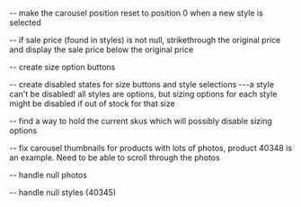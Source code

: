 -- make the carousel position reset to position 0 when a new style is selected

-- if sale price (found in styles) is not null, strikethrough the original price and display the sale price below the original price

-- create size option buttons

-- create disabled states for size buttons and style selections
---a style can't be disabled! all styles are options, but sizing options for each style might be disabled if out of stock for that size

-- find a way to hold the current skus which will possibly disable sizing options

-- fix carousel thumbnails for products with lots of photos, product 40348 is an example. Need to be able to scroll through the photos

-- handle null photos

-- handle null styles (40345)